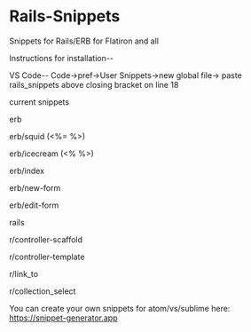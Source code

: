 # Rails-Snippets
Snippets for Rails/ERB for Flatiron and all


Instructions for installation--

VS Code-- Code->pref->User Snippets->new global file-> paste rails_snippets above closing bracket on line 18

current snippets

erb

erb/squid (<%= %>)

erb/icecream (<% %>)

erb/index

erb/new-form

erb/edit-form

rails

r/controller-scaffold

r/controller-template

r/link_to

r/collection_select


You can create your own snippets for atom/vs/sublime here: https://snippet-generator.app
